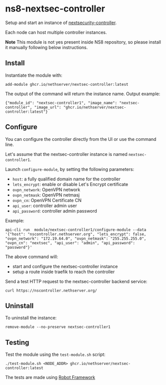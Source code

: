 # ns8-nextsec-controller

Setup and start an instance of [nextsecurity-controller](https://github.com/NethServer/nextsecurity-controller).

Each node can host multiple controller instances.

**Note**
This module is not yes present inside NS8 repository, so please install it manually following below instructions.

## Install

Instantiate the module with:

    add-module ghcr.io/nethserver/nextsec-controller:latest

The output of the command will return the instance name.
Output example:

    {"module_id": "nextsec-controller1", "image_name": "nextsec-controller", "image_url": "ghcr.io/nethserver/nextsec-controller:latest"}

## Configure

You can configure the controller directly from the UI or use the command line.

Let's assume that the nextsec-controller instance is named `nextsec-controller1`.

Launch `configure-module`, by setting the following parameters:
- `host`: a fully qualified domain name for the controller
- `lets_encrypt`: enable or disable Let's Encrypt certificate
- `ovpn_network`: OpenVPN network
- `ovpn_netmask`: OpenVPN netmasj
- `ovpn_cn`: OpenVPN Certificate CN
- `api_user`: controller admin user
- `api_password`: controller admin password

Example:

    api-cli run  module/nextsec-controller1/configure-module --data '{"host": "nscontroller.nethserver.org", "lets_encrypt": false, "ovpn_network": "172.19.64.0", "ovpn_netmask": "255.255.255.0", "ovpn_cn": "nextsec", "api_user": "admin", "api_password": "password"}'

The above command will:
- start and configure the nextsec-controller instance
- setup a route inside traefik to reach the controller

Send a test HTTP request to the nextsec-controller backend service:

    curl https://nscontroller.nethserver.org/

## Uninstall

To uninstall the instance:

    remove-module --no-preserve nextsec-controller1

## Testing

Test the module using the `test-module.sh` script:


    ./test-module.sh <NODE_ADDR> ghcr.io/nethserver/nextsec-controller:latest

The tests are made using [Robot Framework](https://robotframework.org/)
